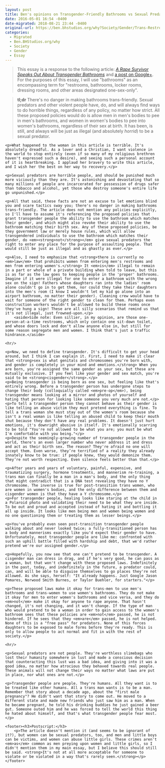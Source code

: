 ```yaml
---
layout: post
title: Ben's opinions on Transgender-Friendly Bathrooms vs Sexual Predation.
date: 2016-05-01 16:54 -0400
date-migrated: 2018-08-21 23:44 -0400
original-url: https://ben.bhstudios.org/why?Society/Gender/Trans-Restrooms-vs-Sexual-Predation
categories:
  - Migrated
  - Ben.BHStudios.org/why
  - Society
  - Gender
  - Essay
---
```


<blockquote>This essay is a response to the following article: <a href="http://thefederalist.com/2015/11/23/a-rape-survivor-speaks-out-about-transgender-bathrooms/"><i>A Rape Survivor Speaks Out About Transgender Bathrooms</i></a> and <a href="https://plus.google.com/106132190902853507998/posts/4De5apaq3ZC">a post on Google+</a>. For the purposes of this essay, I will use "bathrooms" as an encompassing term for "restrooms, bathrooms, locker rooms, dressing rooms, and other areas designated one-sex-only".</blockquote>

<blockquote class="hero"><strong>tl;dr</strong> There's no danger in making bathrooms trans-friendly. Sexual predators and other violent people have, do, and will always find ways to do horrible things, regardless of any policy, no matter how strict. All these proposed policies would do is allow men in men's bodies to pee in men's bathrooms, and women in women's bodies to pee into women's bathrooms, regardless of their sex at birth. It has been, is still, and always will be just as illegal (and absolutely <em>horrid</em>) to be a sexual predator.</blockquote>

<article id="Essay">

	<p>What happened to the woman in this article is terrible. It's absolutely dreadful. As a lover and a Christian, I want violence in the world to stop entirely (even if so many of my religious brethren haven't expressed such a desire), and seeing such a personal account of it is heartbreaking. I applaud her bravery to write this article, and I wish her the best on her way to recovery.</p>

	<p>Sexual predators are horrible people, and should be punished much more viciously than they are. It's astonishing and devastating that so many millions of people are incarcerated for possession of drugs safer than tobacco and alcohol, yet those who destroy someone's entire life go unpunished.</p>

	<p>All that said, these facts are not an excuse to let emotions blind you and scare tactics sway you; there's no danger in making bathrooms trans-friendly. The article does not mention any policies explicitly, so I'll have to assume it's referencing the proposed policies that grant transgender people the ability to use the bathroom which matches their gender, and which might also revoke their ability to use the bathroom matching their birth sex. Any of these proposed policies, be they government law or merely house rules, which will allow transgendered individuals to use the bathroom which matches their gender, do <em><strong>not</strong></em> give sexual predators the right to enter any place for the purpose of assaulting people. That would still be just as illegal and as ghastly as ever.</p>

	<p>Also, I need to emphasize that <strong>there is currently no <em>law</em> that prohibits women from entering men's restrooms and men from entering women's.</strong> It <em>is</em> illegal to remain in a part or whole of a private building when told to leave, but this is as far as the law goes to keeping people in the 'proper' bathrooms. Imagine if it were illegal for one to enter a bathroom with the wrong sex on the sign! Fathers whose daughters ran into the ladies' room alone couldn't go in to get them, nor could they take their daughters into the men's room (I know I wouldn't let my kid go alone into an airport bathroom, no matter their gender). Cleaning crew would have to wait for someone of the right gender to clean for them. Perhaps even construction workers wouldn't be allowed to build these rooms once they've hung a sign! These are all silly scenarios that remind us that it's not illegal, just frowned-upon.</p>
		<aside>Side note: Even sillier, in my opinion, are those one-person-at-a-time restrooms, which only contain one sit-down toilet, and whose doors lock and don't allow anyone else in, but still for some reason segregate men and women. I think that's just a traffic hindrance.</aside>

	<hr/>

	<p>Now, we need to define transgender. It's difficult to get your head around, but I think I can explain it. First, I need to make it clear that <strong>sex is what genitals and chromosomes you're born with, and gender is completely in your mind and emotions.</strong> When you are born, you're assigned the same gender as your sex, but these are mutually exclusive. If you feel like your gender and sex match, you're said to be <strong>cisgender</strong>.</p>
	<p>Being transgender is being born as one sex, but feeling like that's entirely wrong. Before a transgender person has undergone steps to change their body (colloquially called <em>pre-op</em>), being transgender means looking at a mirror and photos of yourself and hating that person for looking like someone you very much are not.</p>
	<p>To tell a transgender person they cannot behave as their gender is like telling an abuse victim they must pretend everything is fine. To tell a trans woman she must stay out of the women's room because she isn't a real woman is like telling an abused child to keep their mouth shut because they don't have any real problems. It doesn't just hurt emotions, it's downright abusive in itself. It's emotionally scarring to be told "You're not allowed to be what you are; you must be what I'm comfortable with you being."</p>
	<p>Despite the seemingly-growing number of transgender people in the world, there's an even larger number who never address it and dress and act as their birth sex. The reason? They're afraid no one will accept them. Even worse, they’re terrified of a reality they already innately know to be true: if people knew, they would demonize them. They’re not worth respecting. Even silence feels better than that.</p>

	<p>After years and years of voluntary, painful, expensive, and traumatizing surgery, hormone treatments, and mannerism re-training, a trans man can finally be a man in a man's body, and the only thing that might contradict that is a DNA test revealing they have no Y chromosome. The inverse is true for post-transition trans women, who are women in women's bodies, and the only difference between them and cisgender women is that they have a Y chromosome.</p>
	<p>For transgender people, healing looks like staring at the child in a Polaroid photo and validating their need to be what they are inside. To be out and proud and accepted instead of hating it and bottling it all up inside. It looks like men being men and women being women and no one questioning them or treating them as lesser beings.</p>

	<p>You've probably even seen post-transition transgender people walking about and never looked twice; a fully-transitioned person has a body and mannerisms exactly like you'd expect their gender to have. Unfortunately, most transgender people are like me: confronted with such an uphill battle filled with hardship and debt, that we'd rather pretend we're our assigned gender.</p>

	<p>Hopefully, you now see that one can't pretend to be transgender. A cisgender man can dress in drag, and if he's very good, he can pass as a woman, but that won't change with these proposed laws. Indefinitely in the past, today, and indefinitely in the future, a predator could, can, and will be able to disguise themselves to go places they're not allowed. As she says, herself: "It already happens. Just Google Jason Pomares, Norwood Smith Burnes, or Taylor Buehler, for starters."</p>

	<p>These proposed laws make it okay for trans-men to use men's bathrooms and trans-women to use women's bathrooms. They do not make it okay for men to enter women's bathrooms and vice versa, and they do <em>not</em> make it okay for anyone to rape anyone. That hasn't changed, it's not changing, and it won't change. If the type of man who would pretend to be a woman in order to gain access to the women's bathroom sees that these policies are <em>not</em> passed, he is not hindered. If he sees that they <em>are</em> passed, he is not helped. None of this is a "free pass" for predators. None of this forces daughters to be exposed to male forms before they're ready. This is only to allow people to act normal and fit in with the rest of society.</p>

	<hr/>

	<p>Sexual predators are not people. They're worthless slimebags who lost their humanity somewhere in lust and made a conscious decision that counteracting this lust was a bad idea, and giving into it was a good idea, no matter how atrocious they behaved towards real people. These animals will not change their ways no matter what laws are put in place, nor what ones are not.</p>

	<p>Transgender people are people. They're humans. All they want is to be treated like other humans. All a trans man wants is to be a man. Remember that story about a decade ago, about the "first male pregnancy"? He didn't want that story to come out. He moved to a different state and made new friends who just saw him as a man. When he became pregnant, he told his drinking buddies he just gained a beer gut. Someone outed him and he was forced to tell the world this thing he hated about himself, and that's what transgender people fear most.</p>

	<footer><h3>Postscript:</h3>
		<p>The article doesn't mention it (and seems to be ignorant of it?), but women can be sexual predators, too, and men and little boys can be victims, and women can abuse little girls. These crimes aren't <em>as</em> common as men preying upon women and little girls, so I didn't mention them in my main essay, but I believe this should still be said. <strong>It's not at all more acceptable for someone to violate or be violated in a way that's rarely seen.</strong></p>
	</footer>

</article>

